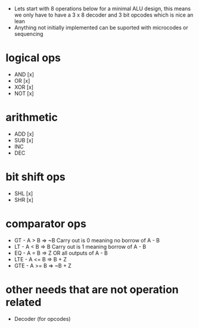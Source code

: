 - Lets start with 8 operations below for a minimal ALU design,
this means we only have to have a 3 x 8 decoder and 3 bit opcodes
which is nice an lean
- Anything not initially implemented can be suported with microcodes
or sequencing

# logical ops
- AND [x]
- OR  [x]
- XOR [x]
- NOT [x]

# arithmetic
- ADD [x]
- SUB [x]
- INC
- DEC

# bit shift ops
- SHL [x]
- SHR [x]

# comparator ops
- GT    - A >  B => ~B Carry out is 0 meaning no borrow of A - B
- LT    - A <  B => B  Carry out is 1 meaning borrow of A - B
- EQ    - A =  B => Z  OR all outputs of A - B
- LTE   - A <= B => B + Z
- GTE   - A >= B => ~B + Z

# other needs that are not operation related
- Decoder (for opcodes)
